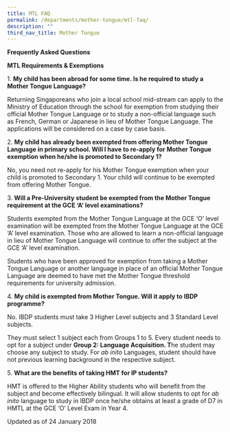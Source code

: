 ```yaml
---
title: MTL FAQ
permalink: /departments/mother-tongue/mtl-faq/
description: ""
third_nav_title: Mother Tongue
---
```


**Frequently Asked Questions**

**MTL Requirements & Exemptions**

1\.  **My child has been abroad for some time. Is he required to study a Mother Tongue Language?**

Returning Singaporeans who join a local school mid-stream can apply to the Ministry of Education through the school for exemption from studying their official Mother Tongue Language or to study a non-official language such as French, German or Japanese in lieu of Mother Tongue Language. The applications will be considered on a case by case basis.

2\.  **My child has already been exempted from offering Mother Tongue Language in primary school. Will I have to re-apply for Mother Tongue exemption when he/she is promoted to Secondary 1?**

No, you need not re-apply for his Mother Tongue exemption when your child is promoted to Secondary 1. Your child will continue to be exempted from offering Mother Tongue.

3\.  **Will a Pre-University student be exempted from the Mother Tongue requirement at the GCE ‘A’ level examinations?**

Students exempted from the Mother Tongue Language at the GCE ‘O’ level examination will be exempted from the Mother Tongue Language at the GCE ‘A’ level examination. Those who are allowed to learn a non-official language in lieu of Mother Tongue Language will continue to offer the subject at the GCE ‘A’ level examination.

Students who have been approved for exemption from taking a Mother Tongue Language or another language in place of an official Mother Tongue Language are deemed to have met the Mother Tongue threshold requirements for university admission.

4\.  **My child is exempted from Mother Tongue. Will it apply to IBDP programme?**

No. IBDP students must take 3 Higher Level subjects and 3 Standard Level subjects.

They must select 1 subject each from Groups 1 to 5. Every student needs to opt for a subject under **Group 2: Language Acquisition. T**he student may choose any subject to study. For _ab inito_ Languages, student should have not previous learning background in the respective subject.

5\.  **What are the benefits of taking HMT for IP students?**

HMT is offered to the Higher Ability students who will benefit from the subject and become effectively bilingual. It will allow students to opt for _ab inito_ language to study in IBDP once he/she obtains at least a grade of D7 in HMTL at the GCE ‘O’ Level Exam in Year 4.

Updated as of 24 January 2018